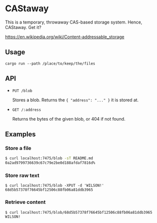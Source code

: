 # CAStaway

This is a temporary, throwaway CAS-based storage system. Hence, CAStaway. Get it?

https://en.wikipedia.org/wiki/Content-addressable_storage

## Usage

`cargo run --path /place/to/keep/the/files`

## API

- `PUT /blob`

  Stores a blob. Returns the `{ "address": "..." }` it is stored at.

- `GET /:address`

  Returns the bytes of the given blob, or 404 if not found.
  
## Examples

### Store a file
```bash
$ curl localhost:7475/blob -sT README.md
0a2ad9799736639c67c79e2be0d188afdaf7816d%
```
### Store raw text 
```
$ curl localhost:7475/blob -XPUT -d 'WILSON!'
68d5b57378f76645bf12506c88fb06a81ddb3965
```
### Retrieve content
```
$ curl localhost:7475/blob/68d5b57378f76645bf12506c88fb06a81ddb3965
WILSON!
```
